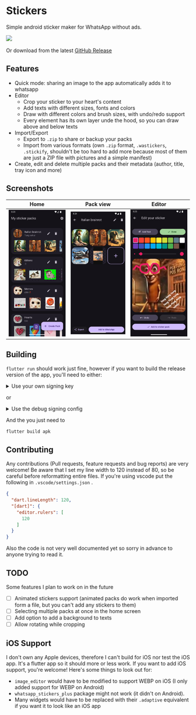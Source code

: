 # Stickers

Simple android sticker maker for WhatsApp without ads.

[![](https://upload.wikimedia.org/wikipedia/commons/7/78/Google_Play_Store_badge_EN.svg)](https://play.google.com/store/apps/details?id=de.loicezt.stickers)

Or download from the latest [GitHub Release](https://github.com/lolocomotive/stickers/releases)

## Features

- Quick mode: sharing an image to the app automatically adds it to whatsapp
- Editor
    - Crop your sticker to your heart's content
    - Add texts with different sizes, fonts and colors
    - Draw with different colors and brush sizes, with undo/redo support
    - Every element has its own layer unde the hood, so you can draw above and below texts
- Import/Export
    - Export to `.zip` to share or backup your packs
    - Import from various formats (own `.zip` format, `.wastickers`, `.stickify`, shouldn't be too
      hard to add more because most of them are just a ZIP file with pictures and a simple manifest)
- Create, edit and delete multiple packs and their metadata (author, title, tray icon and more)

## Screenshots

| Home                              | Pack view                         | Editor                                |
|-----------------------------------|-----------------------------------|---------------------------------------|
| ![home.png](screenshots/home.png) | ![pack.png](screenshots/pack.png) | ![editor.png](screenshots/editor.png) |

## Building

`flutter run` should work just fine, however if you want to build the release version of the app,
you'll need to either:

<details>
<summary>Use your own signing key</summary>

In `android/` create `key.properties` with

```properties
storeFile=path/to/keystore.jks
keyAlias=your key alias
storePassword=your store password
keyPassword=your key password
```

More details: https://docs.flutter.dev/deployment/android#sign-the-app

</details>

or

<details>
<summary>Use the debug signing config</summary>

In `android/app/build.gradle` around line 29

```
buildTypes {
  release {
    signingConfig signingConfigs.release
  }
}
```

replace `signingConfigs.release` with `signingConfigs.debug` and remove

```
def keystoreProperties = new Properties()
def keystorePropertiesFile = rootProject.file("key.properties")
if (keystorePropertiesFile.exists()) {
    keystorePropertiesFile.withReader('UTF-8') { reader ->
        keystoreProperties.load(reader)
    }
}
```

and

```
signingConfigs {
    create("release") {
        keyAlias = keystoreProperties["keyAlias"]
        keyPassword = keystoreProperties["keyPassword"]
        storeFile = new File(keystoreProperties["storeFile"])
        storePassword = keystoreProperties["storePassword"]
    }
}
```

And it *should* work, only use for testing.
</details>

And the you just need to

```
flutter build apk
```

## Contributing

Any contributions (Pull requests, feature requests and bug reports) are very welcome!
Be aware that I set my line width to 120 instead of 80, so be careful before reformatting entire
files. If you're using vscode put the following in `.vscode/settings.json` .

```json
{
  "dart.lineLength": 120,
  "[dart]": {
    "editor.rulers": [
      120
    ]
  }
}
```

Also the code is not very well documented yet so sorry in advance to anyone trying to read it.

## TODO

Some features I plan to work on in the future

- [ ] Animated stickers support (animated packs do work when imported form a file, but you can't add
  any stickers to them)
- [ ] Selecting multiple packs at once in the home screen
- [ ] Add option to add a background to texts
- [ ] Allow rotating while cropping

## iOS Support

I don't own any Apple devices, therefore I can't build for iOS nor test the iOS app. It's a flutter
app so it should more or less work.
If you want to add iOS support, you're welcome! Here's some things to look out for:

- `image_editor` would have to be modified to support WEBP on iOS (I only added support for WEBP on
  Android)
- `whatsapp_stickers_plus` package might not work (it didn't on Android).
- Many widgets would have to be replaced with their `.adaptive` equivalent if you want it to look
  like an iOS app
